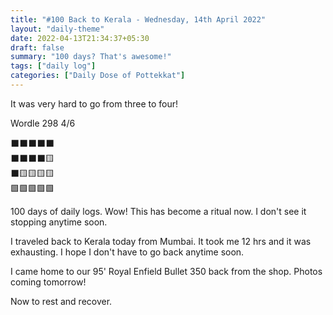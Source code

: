 ```yaml
---
title: "#100 Back to Kerala - Wednesday, 14th April 2022"
layout: "daily-theme"
date: 2022-04-13T21:34:37+05:30
draft: false
summary: "100 days? That's awesome!"
tags: ["daily log"]
categories: ["Daily Dose of Pottekkat"]
---
```


It was very hard to go from three to four!

Wordle 298 4/6

⬛⬛⬛⬛⬛\
⬛⬛⬛⬛🟨\
⬛🟨🟨🟨🟨\
🟩🟩🟩🟩🟩

100 days of daily logs. Wow! This has become a ritual now. I don't see it stopping anytime soon.

I traveled back to Kerala today from Mumbai. It took me 12 hrs and it was exhausting. I hope I don't have to go back anytime soon.

I came home to our 95' Royal Enfield Bullet 350 back from the shop. Photos coming tomorrow!

Now to rest and recover.
